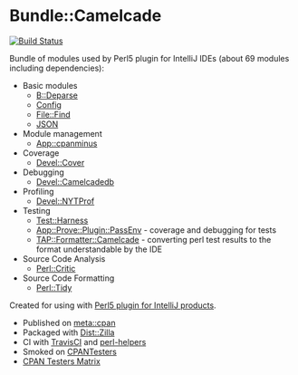 # Bundle::Camelcade

[![Build Status](https://travis-ci.org/Camelcade/Bundle-Camelcade.svg?branch=master)](https://travis-ci.org/Camelcade/Bundle-Camelcade)

Bundle of modules used by Perl5 plugin for IntelliJ IDEs (about 69 modules including dependencies):

- Basic modules
    - [B::Deparse](https://perldoc.perl.org/B/Deparse.html)
    - [Config](https://perldoc.perl.org/Config.html)
    - [File::Find](https://perldoc.perl.org/File/Find.html)
    - [JSON](https://metacpan.org/release/JSON)
- Module management
    - [App::cpanminus](https://metacpan.org/release/App-cpanminus) 
- Coverage
    - [Devel::Cover](https://metacpan.org/release/Devel-Cover)
- Debugging
    - [Devel::Camelcadedb](https://metacpan.org/release/Devel-Camelcadedb)
- Profiling
    - [Devel::NYTProf](https://metacpan.org/release/Devel-NYTProf)
- Testing
    - [Test::Harness](https://metacpan.org/release/Test-Harness) 
    - [App::Prove::Plugin::PassEnv](https://metacpan.org/release/App-Prove-Plugin-PassEnv) - coverage and debugging for tests
    - [TAP::Formatter::Camelcade](https://metacpan.org/release/TAP-Formatter-Camelcade) - converting perl test results to the format understandable by the IDE
- Source Code Analysis
    - [Perl::Critic](https://metacpan.org/release/Perl-Critic)
- Source Code Formatting    
    - [Perl::Tidy](https://metacpan.org/release/Perl-Tidy)

Created for using with [Perl5 plugin for IntelliJ products](https://github.com/Camelcade/Perl5-IDEA). 

- Published on [meta::cpan](https://metacpan.org/release/Bundle-Camelcade)
- Packaged with [Dist::Zilla](https://github.com/rjbs/Dist-Zilla)
- CI with [TravisCI](https://travis-ci.org/Camelcade/Bundle-Camelcade) and [perl-helpers](https://github.com/travis-perl/helpers)
- Smoked on [CPANTesters](http://www.cpantesters.org/distro/T/Bundle-Camelcade.html)
- [CPAN Testers Matrix](http://matrix.cpantesters.org/?dist=Bundle-Camelcade)

